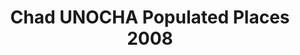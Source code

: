 ---
title: Chad UNOCHA Populated Places 2008
categories: 
    - data
geography: chad
partner: unocha
cat: logistics
year: 2008
layer: ocha-cod.chad-populatedplaces-2008
api:
embed:
source: UNOCHA 
license: Public Domain
updated: 3/28/2012
description: This layer depicts populated places in Chad. Data obtained from the [UN Office for the Coordination of Humanitarian Affairs (UN OCHA)](http://www.unocha.org/)
downloads:
    - type: shapefile
      link: http://dl.dropbox.com/u/72717685/ocha-chad-populatedplaces.zip
    - type: sqlite
      link: http://dl.dropbox.com/u/72717685/ocha-chad-populatedplaces.sqlite.zip
---